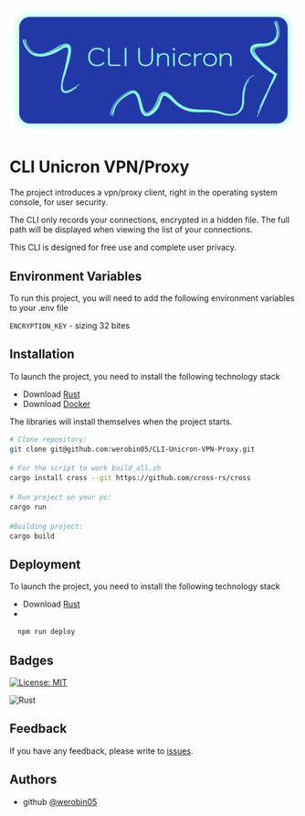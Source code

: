 
![Logo](./assets/icon.png)

# CLI Unicron VPN/Proxy

The project introduces a vpn/proxy client, right in the operating system console, for user security.

The CLI only records your connections, encrypted in a hidden file. The full path will be displayed when viewing the list of your connections.

This CLI is designed for free use and complete user privacy.

## Environment Variables

To run this project, you will need to add the following environment variables to your .env file

`ENCRYPTION_KEY` - sizing 32 bites

## Installation

To launch the project, you need to install the following technology stack

- Download [Rust](https://www.rust-lang.org/tools/install)
- Download [Docker](https://www.docker.com/products/docker-desktop/)

The libraries will install themselves when the project starts.
```bash
# Clone repository:
git clone git@github.com:werobin05/CLI-Unicron-VPN-Proxy.git

# For the script to work build_all.sh
cargo install cross --git https://github.com/cross-rs/cross

# Run project on your pc:
cargo run

#Building project:
cargo build
```

## Deployment

To launch the project, you need to install the following technology stack

- Download [Rust](https://www.rust-lang.org/tools/install)
-


```bash
  npm run deploy
```


## Badges

[![License: MIT](https://img.shields.io/badge/License-MIT-blue?style=for-the-badge&logo=opensourceinitiative&logoColor=white)](https://choosealicense.com/licenses/mit/)

![Rust](https://img.shields.io/badge/-Rust-gray?logo=rust&logoColor=black&labelColor=orange&style=for-the-badge)


## Feedback

If you have any feedback, please write to [issues](https://github.com/werobin05/CLI-Unicron-VPN-Proxy/issues/new).
## Authors

- github [@werobin05](https://github.com/werobin05)